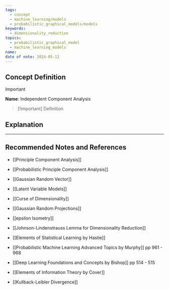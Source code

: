 ```yaml
---
tags:
  - concept
  - machine_learning/models
  - probabilistic_graphical_models/models
keywords:
  - dimensionality_reduction
topics:
  - probabilistic_graphical_model
  - machine_learning_models
name: 
date of note: 2024-05-12
---
```


## Concept Definition

>[!important]
>**Name**: Independent Component Analysis

>[!important] Definition




## Explanation





-----------
##  Recommended Notes and References


- [[Principle Component Analysis]]
- [[Probabilistic Principle Component Analysis]]
- [[Gaussian Random Vector]]

- [[Latent Variable Models]]




- [[Curse of Dimensionality]]
- [[Gaussian Random Projections]]
- [[epsilon Isometry]]
- [[Johnson-Lindenstrauss Lemma for Dimensionality Reduction]]


- [[Elements of Statistical Learning by Hastie]]
- [[Probabilistic Machine Learning Advanced Topics by Murphy]] pp 961 - 968
- [[Deep Learning Foundations and Concepts by Bishop]] pp 514 - 515
- [[Elements of Information Theory by Cover]]

- [[Kullback-Leibler Divergence]]